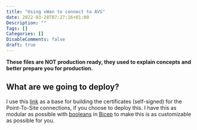 ```yaml
---
title: "Using vWan to connect to AVS"
date: 2022-03-28T07:27:16+01:00
Description: ""
Tags: []
Categories: []
DisableComments: false
draft: true
---
```


**These files are NOT production ready, they used to explain concepts and better prepare you for production.**

## What are we going to deploy?

I use this [link](https://mecdata.it/en/2020/06/configure-a-point-to-site-vpn-connection-via-openvpn/) as a base for building the certificates (self-signed) for the Point-To-Site connections, if you choose to deploy this. I have this as modular as possible with [booleans](https://docs.microsoft.com/en-us/azure/azure-resource-manager/bicep/bicep-functions-logical#bool) in [Bicep](https://docs.microsoft.com/en-us/azure/azure-resource-manager/bicep/overview?tabs=bicep) to make this is as customizable as possible for you.

